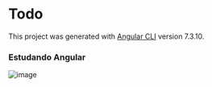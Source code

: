 # Todo

This project was generated with [Angular CLI](https://github.com/angular/angular-cli) version 7.3.10.

### Estudando Angular 


![image](https://github.com/user-attachments/assets/62170dc3-587b-4586-8e5a-5a0c2256ec34)
